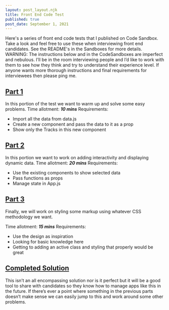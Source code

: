 ```yaml
---
layout: post_layout.njk
title: Front End Code Test
published: true
post_date: September 1, 2021
---
```


Here's a series of front end code tests that I published on Code Sandbox. Take a look and feel free to use these when interviewing front end candidates. See the README's in the Sandboxes for more details.
WARNING: The instructions below and in the CodeSandboxes are imperfect and nebulous. I’ll be in the room interviewing people and I’d like to work with them to see how they think and try to understand their experience level. If anyone wants more thorough instructions and final requirements for interviewees then please ping me.

## [Part 1](https://codesandbox.io/s/cdhzo)

In this portion of the test we want to warm up and solve some easy problems.
Time allotment: ***10 mins***
Requirements:

- Import all the data from data.js
- Create a new component and pass the data to it as a prop
- Show only the Tracks in this new component

## [Part 2](https://codesandbox.io/s/zqkd5)

In this portion we want to work on adding interactivity and displaying dynamic data.
Time allotment: ***20 mins***
Requirements:

- Use the existing components to show selected data
- Pass functions as props
- Manage state in App.js
  
## [Part 3](https://codesandbox.io/s/o6vzx)

Finally, we will work on styling some markup using whatever CSS methodology we want.</p>
Time allotment: ***15 mins***
Requirements:

- Use the design as inspiration
- Looking for basic knowledge here
- Getting to adding an active class and styling that properly would be great

## [Completed Solution](<https://codesandbox.io/s/udm3j>)

This isn’t an all encompassing solution nor is it perfect but it will be a good tool to share with candidates so they
know how to manage apps like this in the future. If there’s ever a point where something in the previous parts doesn’t
make sense we can easily jump to this and work around some other problems.
